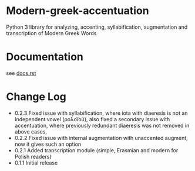 # Modern-greek-accentuation

Python 3 library for analyzing, accenting, syllabification, augmentation and transcription of Modern Greek Words

# Documentation

see [docs.rst](https://github.com/PicusZeus/modern_greek_accentuation/blob/master/docs.rst)


# Change Log

 * 0.2.3 Fixed issue with syllabification, where iota with diaeresis is not an independent vowel (ρολοϊού), also fixed
 a secondary issue with accentuation, where previously redundant diaeresis was not removed in above cases.
 * 0.2.2 Fixed issue with internal augmentation with unaccented augment, now it gives such an option
 * 0.2.1 Added transcription module (simple, Erasmian and modern for Polish readers)
 * 0.1.1 Initial release